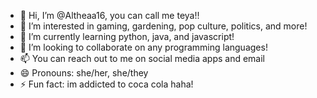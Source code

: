 - 👋 Hi, I’m @Altheaa16, you can call me teya!!
- 👀 I’m interested in gaming, gardening, pop culture, politics, and more!
- 🌱 I’m currently learning python, java, and javascript!
- 💞️ I’m looking to collaborate on any programming languages!
- 📫 You can reach out to me on social media apps and email
- 😄 Pronouns: she/her, she/they
- ⚡ Fun fact: im addicted to coca cola haha!


